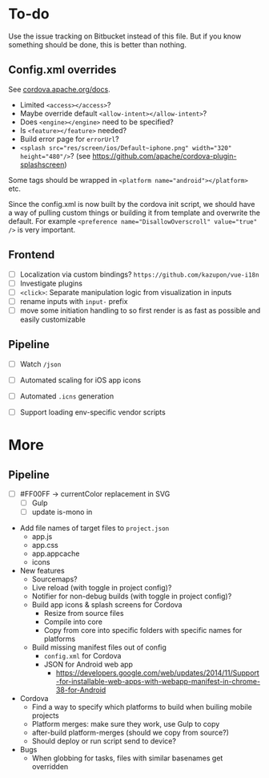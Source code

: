 
# To-do

Use the issue tracking on Bitbucket instead of this file. But if you know something should be done, this is better than nothing.

## Config.xml overrides

See [cordova.apache.org/docs](https://cordova.apache.org/docs/en/latest/config_ref/index.html).

- Limited `<access></access>`?
- Maybe override default `<allow-intent></allow-intent>`?
- Does `<engine></engine>` need to be specified?
- Is `<feature></feature>` needed?
- Build error page for `errorUrl`?
- `<splash src="res/screen/ios/Default~iphone.png" width="320" height="480"/>`? (see https://github.com/apache/cordova-plugin-splashscreen)

Some tags should be wrapped in `<platform name="android"></platform>` etc.

Since the config.xml is now built by the cordova init script, we should have a way of pulling custom things or building it from template and overwrite the default. For example `<preference name="DisallowOverscroll" value="true" />` is very important.



## Frontend

- [ ] Localization via custom bindings? `https://github.com/kazupon/vue-i18n`
- [ ] Investigate plugins
- [ ] `<click>`: Separate manipulation logic from visualization in inputs
- [ ] rename inputs with `input-` prefix
- [ ] move some initiation handling to <frame> so first render is as fast as possible and easily customizable

## Pipeline

- [ ] Watch `/json`
- [ ] Automated scaling for iOS app icons
- [ ] Automated `.icns` generation
- [ ] Support loading env-specific vendor scripts



# More

## Pipeline

- [ ] #FF00FF -> currentColor replacement in SVG
	- [ ] Gulp
	- [ ] update is-mono in <icon>
- Add file names of target files to `project.json`
	- app.js
	- app.css
	- app.appcache
	- icons
- New features
	- Sourcemaps?
	- Live reload (with toggle in project config)?
	- Notifier for non-debug builds (with toggle in project config)?
	- Build app icons & splash screens for Cordova
		- Resize from source files
		- Compile into core
		- Copy from core into specific folders with specific names for platforms
	- Build missing manifest files out of config
		- `config.xml` for Cordova
		- JSON for Android web app
			- https://developers.google.com/web/updates/2014/11/Support-for-installable-web-apps-with-webapp-manifest-in-chrome-38-for-Android
- Cordova
	- Find a way to specify which platforms to build when builing mobile projects
	- Platform merges: make sure they work, use Gulp to copy
	- after-build platform-merges (should we copy from source?)
	- Should deploy or run script send to device?
- Bugs
	- When globbing for tasks, files with similar basenames get overridden
